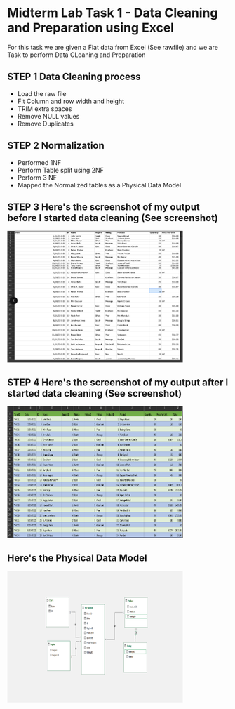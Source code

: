 
# Midterm Lab Task 1 - Data Cleaning and Preparation using Excel
For this task we are given a Flat data from Excel (See rawfile) and we are Task to perform Data CLeaning and Preparation 
## STEP 1 Data Cleaning process
- Load the raw file
- Fit Column and row width and height
- TRIM extra spaces
- Remove NULL values
- Remove Duplicates
## STEP 2 Normalization 
- Performed 1NF
- Perform Table split using 2NF
- Perform 3 NF
- Mapped the Normalized tables as a Physical Data Model
## STEP 3 Here's the screenshot of my output before I started data cleaning (See screenshot)
<img src="Midterm Task 1/Images/Before.png" alt="Alt Text" width="400" height="300">



## STEP 4 Here's the screenshot of my output after I started data cleaning (See screenshot)
<img src="images/After.png" alt="Alt Text" width="400" height="300">



## Here's the Physical Data Model
<img src="images/Datam.png" alt="Alt Text" width="400" height="300">


